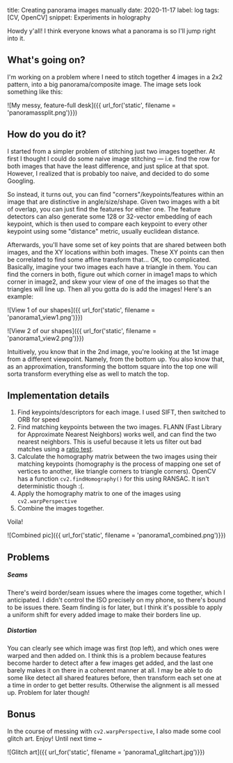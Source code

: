 title: Creating panorama images manually
date: 2020-11-17
label: log
tags: [CV, OpenCV]
snippet: Experiments in holography


Howdy y'all! I think everyone knows what a panorama is so I'll jump right into it. 

## What's going on?

I'm working on a problem where I need to stitch together 4 images in a 2x2 pattern, into a big panorama/composite image. The image sets look something like this: 

![My messy, feature-full desk]({{ url_for('static', filename = 'panoramassplit.png')}})

## How do you do it?

I started from a simpler problem of stitching just two images together. At first I thought I could do some naive image stitching — i.e. find the row for both images that have the least difference, and just splice at that spot. However, I realized that is probably too naive, and decided to do some Googling.

So instead, it turns out, you can find "corners"/keypoints/features within an image that are distinctive in angle/size/shape. Given two images with a bit of overlap, you can just find the features for either one. The feature detectors can also generate some 128 or 32-vector embedding of each keypoint, which is then used to compare each keypoint to every other keypoint using some "distance" metric, usually euclidean distance. 

Afterwards, you'll have some set of key points that are shared between both images, and the XY locations within both images. These XY points can then be correlated to find some affine transform that... OK, too complicated. Basically, imagine your two images each have a triangle in them. You can find the corners in both, figure out which corner in image1 maps to which corner in image2, and skew your view of one of the images so that the triangles will line up. Then all you gotta do is add the images! Here's an example:

![View 1 of our shapes]({{ url_for('static', filename = 'panorama1_view1.png')}})

![View 2 of our shapes]({{ url_for('static', filename = 'panorama1_view2.png')}})

Intuitively, you know that in the 2nd image, you're looking at the 1st image from a different viewpoint. Namely, from the bottom up. You also know that, as an approximation, transforming the bottom square into the top one will sorta transform everything else as well to match the top. 

## Implementation details

1. Find keypoints/descriptors for each image. I used SIFT, then switched to ORB for speed
2. Find matching keypoints between the two images. FLANN (Fast Library for Approximate Nearest Neighbors) works well, and can find the two nearest neighbors. This is useful because it lets us filter out bad matches using a [ratio test](https://docs.opencv.org/3.4/d5/d6f/tutorial_feature_flann_matcher.html).
3. Calculate the homography matrix between the two images using their matching keypoints (homography is the process of mapping one set of vertices to another, like triangle corners to triangle corners). OpenCV has a function `cv2.findHomography()` for this using RANSAC. It isn't deterministic though :(.
4. Apply the homography matrix to one of the images using `cv2.warpPerspective`
5. Combine the images together.

Voila!

![Combined pic]({{ url_for('static', filename = 'panorama1_combined.png')}})


## Problems

##### Seams
There's weird border/seam issues where the images come together, which I anticipated. I didn't control the ISO precisely on my phone, so there's bound to be issues there. Seam finding is for later, but I think it's possible to apply a uniform shift for every added image to make their borders line up.

##### Distortion
You can clearly see which image was first (top left), and which ones were warped and then added on. I think this is a problem because features become harder to detect after a few images get added, and the last one barely makes it on there in a coherent manner at all. I may be able to do some like detect all shared features before, then transform each set one at a time in order to get better results. Otherwise the alignment is all messed up. Problem for later though!

## Bonus
In the course of messing with `cv2.warpPerspective`, I also made some cool glitch art. Enjoy! Until next time ~

![Glitch art]({{ url_for('static', filename = 'panorama1_glitchart.jpg')}})
